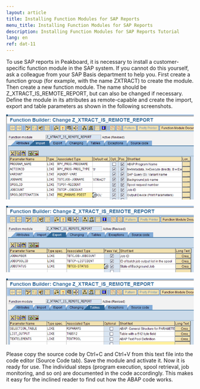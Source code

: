 ```yaml
---
layout: article
title: Installing Function Modules for SAP Reports
menu_title: Installing Function Modules for SAP Reports
description: Installing Function Modules for SAP Reports Tutorial
lang: en
ref: dat-11
---
```


To use SAP reports in Peakboard, it is necessary to install a customer-specific function module in the SAP system.
If you cannot do this yourself, ask a colleague from your SAP Basis department to help you. First create a function group (for example, with the name ZXTRACT) to create the module. Then create a new function module. The name should be Z_XTRACT_IS_REMOTE_REPORT, but can also be changed if necessary. Define the module in its attributes as remote-capable and create the import, export and table parameters as shown in the following screenshots.

![image_1](/assets/images/Data_Sources/SAP/Report-CustomFunction-01.png)

![image_1](/assets/images/Data_Sources/SAP/Report-CustomFunction-02.png)
 
![image_1](/assets/images/Data_Sources/SAP/Report-CustomFunction-03.png)
 

Please copy the source code by Ctrl+C and Ctrl+V from this text file into the code editor (Source Code tab). Save the module and activate it. Now it is ready for use.
The individual steps (program execution, spool retrieval, job monitoring, and so on) are documented in the code accordingly. This makes it easy for the inclined reader to find out how the ABAP code works.